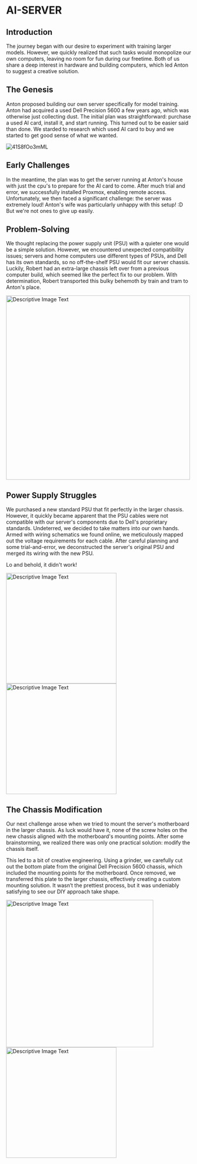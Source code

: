 # AI-SERVER

## Introduction
The journey began with our desire to experiment with training larger models. However, we quickly realized that such tasks would monopolize our own computers, leaving no room for fun during our freetime. Both of us share a deep interest in hardware and building computers, which led Anton to suggest a creative solution.

## The Genesis
Anton proposed building our own server specifically for model training. Anton had acquired a used Dell Precision 5600 a few years ago, which was otherwise just collecting dust. The initial plan was straightforward: purchase a used AI card, install it, and start running. This turned out to be easier said than done. We starded to research which used AI card to buy  and we started to get good sense of what we wanted.

![41S8fOo3mML](https://github.com/Atbice/ai-server/assets/134963203/c0c3119e-557c-493f-a261-253ef6d7500b)


## Early Challenges
In the meantime, the plan was to get the server running at Anton's house with just the cpu's to prepare for the AI card to come. After much trial and error, we successfully installed Proxmox, enabling remote access. Unfortunately, we then faced a significant challenge: the server was extremely loud! Anton's wife was particularly unhappy with this setup! :D But we're not ones to give up easily.

## Problem-Solving
We thought replacing the power supply unit (PSU) with a quieter one would be a simple solution. However, we encountered unexpected compatibility issues; servers and home computers use different types of PSUs, and Dell has its own standards, so no off-the-shelf PSU would fit our server chassis. Luckily, Robert had an extra-large chassis left over from a previous computer build, which seemed like the perfect fix to our problem. With determination, Robert transported this bulky behemoth by train and tram to Anton's place.

<img src="https://github.com/Atbice/ai-server/assets/134963203/481bee5b-982f-46ae-9a1f-9e1268e20ad8" alt="Descriptive Image Text" width="500">

## Power Supply Struggles
We purchased a new standard PSU that fit perfectly in the larger chassis. However, it quickly became apparent that the PSU cables were not compatible with our server's components due to Dell's proprietary standards. Undeterred, we decided to take matters into our own hands. Armed with wiring schematics we found online, we meticulously mapped out the voltage requirements for each cable. After careful planning and some trial-and-error, we deconstructed the server's original PSU and merged its wiring with the new PSU.

Lo and behold, it didn't work! 

<img src="https://github.com/user-attachments/assets/fd3bf494-9f92-4b45-8d95-955b295c1c5b" alt="Descriptive Image Text" width="300">
<img src="https://github.com/user-attachments/assets/ceb90d1a-d357-4a45-a96b-4c8c5a1dfd95" alt="Descriptive Image Text" width="300">

## The Chassis Modification
Our next challenge arose when we tried to mount the server's motherboard in the larger chassis. As luck would have it, none of the screw holes on the new chassis aligned with the motherboard's mounting points. After some brainstorming, we realized there was only one practical solution: modify the chassis itself.

This led to a bit of creative engineering. Using a grinder, we carefully cut out the bottom plate from the original Dell Precision 5600 chassis, which included the mounting points for the motherboard. Once removed, we transferred this plate to the larger chassis, effectively creating a custom mounting solution. It wasn’t the prettiest process, but it was undeniably satisfying to see our DIY approach take shape.

<img src="https://github.com/user-attachments/assets/a1590436-dfd1-4376-b67a-6ff7e0dcf26e" alt="Descriptive Image Text" width="400">
<img src="https://github.com/user-attachments/assets/634de1b6-4b37-4e1a-a3df-b9e752bceaf8" alt="Descriptive Image Text" width="300">



